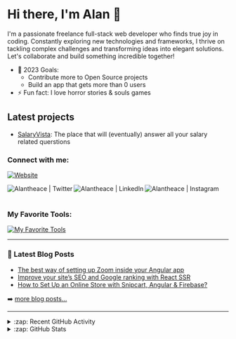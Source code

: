 # Hi there, I'm Alan 👋

I'm a passionate freelance full-stack web developer who finds true joy in coding. Constantly exploring new technologies and frameworks, I thrive on tackling complex challenges and transforming ideas into elegant solutions. Let's collaborate and build something incredible together!

- 🥅 2023 Goals:
  - Contribute more to Open Source projects
  - Build an app that gets more than 0 users
- ⚡ Fun fact: I love horror stories & souls games

## Latest projects

- [SalaryVista](https://salaryvista.com): The place that will (eventually) answer all your salary related querstions

### Connect with me:

[![Website](https://img.shields.io/website?label=DevAces.com.mx&style=for-the-badge&url=https%3A%2F%2Fdevaces.com.mx)](https://devaces.com.mx)

[<img align="left" alt="Alantheace | Twitter" src="https://skillicons.dev/icons?i=twitter" />][twitter]
[<img align="left" alt="Alantheace | LinkedIn" src="https://skillicons.dev/icons?i=linkedin" />][linkedin]
[<img align="left" alt="Alantheace | Instagram" src="https://skillicons.dev/icons?i=instagram" />][instagram]

<br />
<br />

### My Favorite Tools:

[![My Favorite Tools](https://skillicons.dev/icons?i=ts,angular,react,svelte,astro,nestjs,nextjs,prisma,planetscale)](https://skillicons.dev)

---

### 📕 Latest Blog Posts

<!-- BLOG-POST-LIST:START -->
- [The best way of setting up Zoom inside your Angular app](https://alantheace.medium.com/the-best-way-of-setting-up-zoom-inside-your-angular-app-b370cf895477?source=rss-48044e42e288------2)
- [Improve your site’s SEO and Google ranking with React SSR](https://alantheace.medium.com/improve-your-sites-seo-and-google-ranking-with-react-ssr-66d02eae54cb?source=rss-48044e42e288------2)
- [How to Set Up an Online Store with Snipcart, Angular & Firebase?](https://alantheace.medium.com/how-to-set-up-an-online-store-with-snipcart-angular-firebase-75a403b973f6?source=rss-48044e42e288------2)
<!-- BLOG-POST-LIST:END -->

➡️ [more blog posts...](https://medium.com/feed/@alantheace)

---

<details>
  <summary>:zap: Recent GitHub Activity</summary>
  
<!--START_SECTION:activity-->
1. 🗣 Commented on [#225](https://github.com/pingdotgg/uploadthing/pull/225#issuecomment-1720033267) in [pingdotgg/uploadthing](https://github.com/pingdotgg/uploadthing)
2. 🗣 Commented on [#225](https://github.com/pingdotgg/uploadthing/pull/225#issuecomment-1716237036) in [pingdotgg/uploadthing](https://github.com/pingdotgg/uploadthing)
3. 💪 Opened PR [#97](https://github.com/ankurrsinghal/svelte-legos/pull/97) in [ankurrsinghal/svelte-legos](https://github.com/ankurrsinghal/svelte-legos)
<!--END_SECTION:activity-->

</details>

<details>
  <summary>:zap: GitHub Stats</summary>

  <img align="left" alt="Alan's GitHub Stats" src="https://github-readme-stats-mu-flax.vercel.app/api?username=AlanAcDz&show_icons=true&hide_border=true" />
  <img align="left" alt="Alan's Top Langs" src="https://github-readme-stats-mu-flax.vercel.app/api/top-langs?username=AlanAcDz&layout=compact&hide_border=true" />

</details>

[website]: https://devaces.com.mx
[mithealth]: https://mithealth.app
[twitter]: https://twitter.com/Alantheace13
[instagram]: https://instagram.com/alantheace13
[linkedin]: https://linkedin.com/in/alan-acuña-díaz
